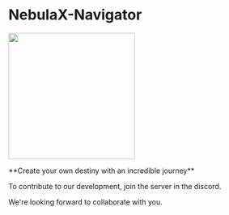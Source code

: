 # NebulaX-Navigator
</p>
      <img src="https://i.imgur.com/cek6Mgb.png" Project Logo Url" width="250">
<p>
**Create your own destiny with an incredible journey**

To contribute to our development, join the server in the discord.

We're looking forward to collaborate with you.

